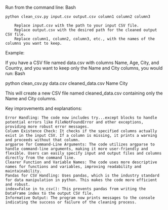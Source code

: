 Run from the command line:
Bash

    python clean_csv.py input.csv output.csv column1 column2 column3

        Replace input.csv with the path to your input CSV file.
        Replace output.csv with the desired path for the cleaned output CSV file.
        Replace column1, column2, column3, etc., with the names of the columns you want to keep.

Example:

If you have a CSV file named data.csv with columns Name, Age, City, and Country, and you want to keep only the Name and City columns, you would run:
Bash

python clean_csv.py data.csv cleaned_data.csv Name City

This will create a new CSV file named cleaned_data.csv containing only the Name and City columns.

Key improvements and explanations:

    Error Handling: The code now includes try...except blocks to handle potential errors like FileNotFoundError and other exceptions, providing more robust error messages.
    Column Existence Check: It checks if the specified columns actually exist in the input CSV. If a column is missing, it prints a warning and proceeds without that column.
    argparse for Command-Line Arguments: The code utilizes argparse to handle command-line arguments, making it more user-friendly and flexible. Users can easily specify input and output files and columns directly from the command line.
    Clearer Function and Variable Names: The code uses more descriptive names for functions and variables, improving readability and maintainability.
    Pandas for CSV Handling: Uses pandas, which is the industry standard for data manipulation in python. This makes the code more efficient and robust.
    index=False in to_csv(): This prevents pandas from writing the DataFrame index to the output CSV file.
    Informative Output: The program now prints messages to the console indicating the success or failure of the cleaning process.
